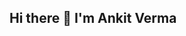 ## Hi there 👋 I'm Ankit Verma

<!--
**ankitverma45/ankitverma45** is a ✨ _special_ ✨ repository because its `README.md` (this file) appears on your GitHub profile.

Welcome to my GitHub profile.I’m a Web Developer focusing on front-end technologies and creating user-friendly interfaces.. Here’s a bit more about me:

- 🔭 I’m currently working on Villa Vista Project
- 🌱 I’m currently learning React native
- 👯 I’m looking to collaborate on real estate project
- 💬 Ask me about full stack
- 📫 How to reach me ankitverma73575@gmail.com
-->
